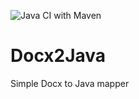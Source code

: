 ![Java CI with Maven](https://github.com/e-reznik/DocxJavaMapper/workflows/Java%20CI%20with%20Maven/badge.svg)

# Docx2Java
Simple Docx to Java mapper
